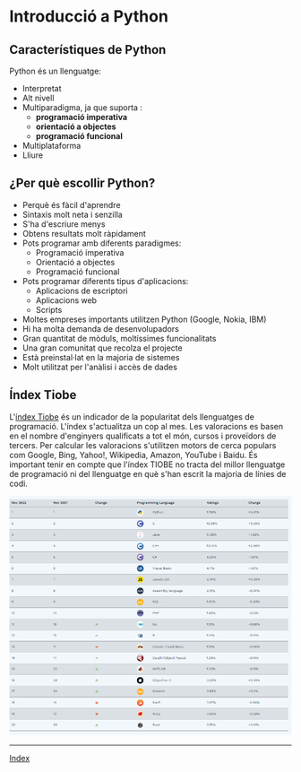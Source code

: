 # Introducció a Python

## Característiques de Python 

Python és un llenguatge:

* Interpretat
* Alt nivell
* Multiparadigma, ja que suporta :
  * **programació imperativa**
  * **orientació a objectes**
  * **programació funcional**
* Multiplataforma
* Lliure

## ¿Per què escollir Python?

* Perquè és fàcil d'aprendre
* Sintaxis molt neta i senzilla
* S'ha d'escriure menys
* Obtens resultats molt ràpidament
* Pots programar amb diferents paradigmes:
	* Programació imperativa
	* Orientació a objectes
	* Programació funcional
* Pots programar diferents tipus d'aplicacions:
	* Aplicacions de escriptori
	* Aplicacions web
	* Scripts
* Moltes empreses importants utilitzen Python (Google, Nokia, IBM)
* Hi ha molta demanda de desenvolupadors
* Gran quantitat de mòduls, moltíssimes funcionalitats
* Una gran comunitat que recolza el projecte
* Està preinstal·lat en la majoria de sistemes
* Molt utilitzat per l'anàlisi i accès de dades


## Índex Tiobe

L'[índex Tiobe](http://www.tiobe.com/tiobe-index/) és un indicador de la popularitat dels llenguatges de programació. L'índex s'actualitza un cop al mes. Les valoracions es basen en el nombre d'enginyers qualificats a tot el món, cursos i proveïdors de tercers. Per calcular les valoracions s'utilitzen motors de cerca populars com Google, Bing, Yahoo!, Wikipedia, Amazon, YouTube i Baidu. És important tenir en compte que l'índex TIOBE no tracta del millor llenguatge de programació ni del llenguatge en què s'han escrit la majoria de línies de codi.

![Tabla](https://github.com/fbarraga/Python/blob/master/master/assets/tiobe.png?raw=true)



***
[Index](../../../README.md)
